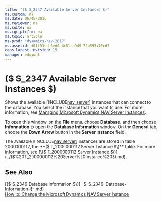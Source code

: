 ```yaml
---
title: "($ S_2347 Available Server Instances $)"
ms.custom: na
ms.date: 06/05/2016
ms.reviewer: na
ms.suite: na
ms.tgt_pltfrm: na
ms.topic: article
ms-prod: "dynamics-nav-2017"
ms.assetid: 601f93dd-6ed0-4e61-a949-72b595a40cd7
caps.latest.revision: 15
manager: edupont
---
```

# ($ S_2347 Available Server Instances $)
Shows the available [!INCLUDE[nav_server](../includes/nav_server_md.md)] instances that can connect to the database. You select the instance that you want to use. For more information, see [Managing Microsoft Dynamics NAV Server Instances](../Managing-Microsoft-Dynamics-NAV-Server-Instances.md).  

 To open this window, on the **File** menu, choose **Database**, and then choose **Information** to open the **Database Information** window. On the **General** tab, choose the **Down Arrow** button in the **Server Instance** field.  

 The available [!INCLUDE[nav_server](../includes/nav_server_md.md)] instances are stored in table 2000000112, the **\($ T\_2000000112 Server Instance $\)** table. For more information, see [\($ T\_2000000112 Server Instance $\)](../($%20T_2000000112%20Server%20Instance%20$\).md).  

## See Also  
 [\($ S\_2349 Database Information $\)](-$-S_2349-Database-Information-$-.md)   
 [How to: Change the Microsoft Dynamics NAV Server Instance](../How%20to:%20Change%20the%20Microsoft%20Dynamics%20NAV%20Server%20Instance.md)
